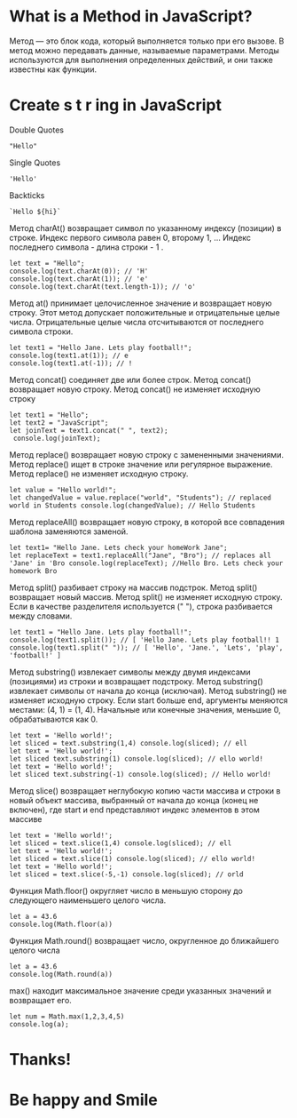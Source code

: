 # What is a Method in JavaScript?
Метод — это блок кода, который выполняется только при его вызове. В метод можно передавать данные, называемые параметрами. Методы используются для выполнения определенных действий, и они также известны как функции.
# Create s t r ing in JavaScript
Double Quotes 
```
"Hello"
```
Single Quotes
```
'Hello'
```
Backticks
```
`Hello ${hi}`
```
Метод charAt() возвращает символ по указанному индексу (позиции) в строке. Индекс первого символа равен 0, второму 1, ... Индекс последнего символа - длина строки - 1 .
```
let text = "Hello";
console.log(text.charAt(0)); // 'H'
console.log(text.charAt(1)); // 'e'
console.log(text.charAt(text.length-1)); // 'o'
```
Метод at() принимает целочисленное значение и возвращает новую строку. Этот метод допускает положительные и отрицательные целые числа. Отрицательные целые числа отсчитываются от последнего символа строки.
```
let text1 = "Hello Jane. Lets play football!";
console.log(text1.at(1)); // e
console.log(text1.at(-1)); // !
```
Метод concat() соединяет две или более строк. Метод concat() возвращает новую строку. Метод concat() не изменяет исходную строку
```
let text1 = "Hello";
let text2 = "JavaScript";
let joinText = text1.concat(" ", text2); 
 console.log(joinText);
 ```
 Метод replace() возвращает новую строку с замененными значениями. Метод replace() ищет в строке значение или регулярное выражение. Метод replace() не изменяет исходную строку.
 ```
 let value = "Hello world!";
let changedValue = value.replace("world", "Students"); // replaced world in Students console.log(changedValue); // Hello Students
```
Метод replaceAll() возвращает новую строку, в которой все совпадения шаблона заменяются заменой.
```
let text1= "Hello Jane. Lets check your homeWork Jane";
let replaceText = text1.replaceAll("Jane", "Bro"); // replaces all 'Jane' in 'Bro console.log(replaceText); //Hello Bro. Lets check your homework Bro
```
Метод split() разбивает строку на массив подстрок. Метод split() возвращает новый массив. Метод split() не изменяет исходную строку. Если в качестве разделителя используется (" "), строка разбивается между словами.
```
let text1 = "Hello Jane. Lets play football!";
console.log(text1.split()); // [ 'Hello Jane. Lets play football!! 1 console.log(text1.split(" ")); // [ 'Hello', 'Jane.', 'Lets', 'play', 'football!' ]
```
Метод substring() извлекает символы между двумя индексами (позициями) из строки и возвращает подстроку. Метод substring() извлекает символы от начала до конца (исключая). Метод substring() не изменяет исходную строку. Если start больше end, аргументы меняются местами: (4, 1) = (1, 4). Начальные или конечные значения, меньшие 0, обрабатываются как 0.
```
let text = 'Hello world!';
let sliced = text.substring(1,4) console.log(sliced); // ell
let text = 'Hello world!';
let sliced text.substring(1) console.log(sliced); // ello world!
let text = 'Hello world!';
let sliced text.substring(-1) console.log(sliced); // Hello world!
```
Метод slice() возвращает неглубокую копию части массива и строки в новый объект массива, выбранный от начала до конца (конец не включен), где start и end представляют индекс элементов в этом массиве
```
let text = 'Hello world!';
let sliced = text.slice(1,4) console.log(sliced); // ell
let text = 'Hello world!';
let sliced = text.slice(1) console.log(sliced); // ello world!
let text = 'Hello world!';
let sliced = text.slice(-5,-1) console.log(sliced); // orld
```
Функция Math.floor() округляет число в меньшую сторону до следующего наименьшего целого числа.
```
let a = 43.6
console.log(Math.floor(a))
```
Функция Math.round() возвращает число, округленное до ближайшего целого числа
```
let a = 43.6
console.log(Math.round(a))
```
max() находит максимальное значение среди указанных значений и возвращает его.
```
let num = Math.max(1,2,3,4,5)
console.log(a);
```
# Thanks! 
# Be happy and Smile